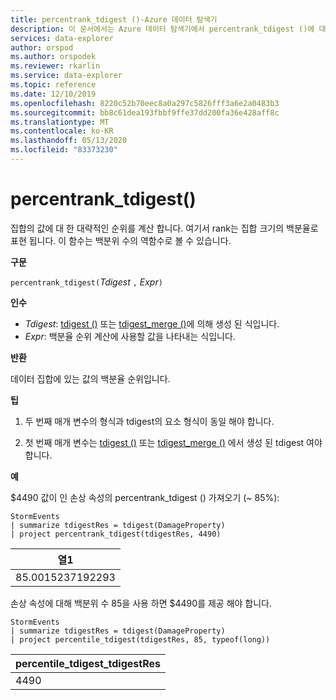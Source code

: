 ```yaml
---
title: percentrank_tdigest ()-Azure 데이터 탐색기
description: 이 문서에서는 Azure 데이터 탐색기에서 percentrank_tdigest ()에 대해 설명 합니다.
services: data-explorer
author: orspod
ms.author: orspodek
ms.reviewer: rkarlin
ms.service: data-explorer
ms.topic: reference
ms.date: 12/10/2019
ms.openlocfilehash: 8220c52b70eec8a0a297c5826fff3a6e2a0483b3
ms.sourcegitcommit: bb8c61dea193fbbf9ffe37dd200fa36e428aff8c
ms.translationtype: MT
ms.contentlocale: ko-KR
ms.lasthandoff: 05/13/2020
ms.locfileid: "83373230"
---
```

# <a name="percentrank_tdigest"></a>percentrank_tdigest()

집합의 값에 대 한 대략적인 순위를 계산 합니다. 여기서 rank는 집합 크기의 백분율로 표현 됩니다. 이 함수는 백분위 수의 역함수로 볼 수 있습니다.

**구문**

`percentrank_tdigest(`*Tdigest* `,` *Expr*`)`

**인수**

* *Tdigest*: [tdigest ()](tdigest-aggfunction.md) 또는 [tdigest_merge ()](tdigest-merge-aggfunction.md)에 의해 생성 된 식입니다.
* *Expr*: 백분율 순위 계산에 사용할 값을 나타내는 식입니다.

**반환**

데이터 집합에 있는 값의 백분율 순위입니다.

**팁**

1) 두 번째 매개 변수의 형식과 tdigest의 요소 형식이 동일 해야 합니다.

2) 첫 번째 매개 변수는 [tdigest ()](tdigest-aggfunction.md) 또는 [tdigest_merge ()](tdigest-merge-aggfunction.md) 에서 생성 된 tdigest 여야 합니다.

**예**

$4490 값이 인 손상 속성의 percentrank_tdigest () 가져오기 (~ 85%):

<!-- csl: https://help.kusto.windows.net:443/Samples -->
```kusto
StormEvents
| summarize tdigestRes = tdigest(DamageProperty)
| project percentrank_tdigest(tdigestRes, 4490)

```

|열1|
|---|
|85.0015237192293|


손상 속성에 대해 백분위 수 85을 사용 하면 $4490를 제공 해야 합니다.

<!-- csl: https://help.kusto.windows.net:443/Samples -->
```kusto
StormEvents
| summarize tdigestRes = tdigest(DamageProperty)
| project percentile_tdigest(tdigestRes, 85, typeof(long))

```

|percentile_tdigest_tdigestRes|
|---|
|4490|
